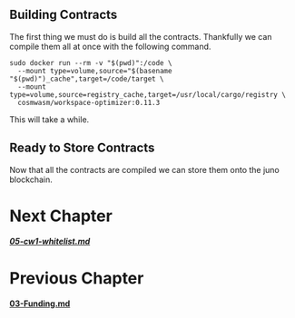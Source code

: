 

## Building Contracts
 The first thing we must do is build all the contracts. Thankfully we can compile them all at once with the following command.

```
sudo docker run --rm -v "$(pwd)":/code \
  --mount type=volume,source="$(basename "$(pwd)")_cache",target=/code/target \
  --mount type=volume,source=registry_cache,target=/usr/local/cargo/registry \
  cosmwasm/workspace-optimizer:0.11.3
```

This will take a while.

## Ready to Store Contracts

Now that all the contracts are compiled we can store them onto the juno blockchain.




# Next Chapter
##### [05-cw1-whitelist.md](05-cw1-whitelist.md)


# Previous Chapter
#### [03-Funding.md](03-Funding.md)



